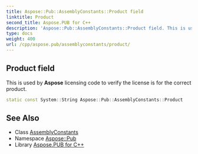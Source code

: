 ```yaml
---
title: Aspose::Pub::AssemblyConstants::Product field
linktitle: Product
second_title: Aspose.PUB for C++
description: 'Aspose::Pub::AssemblyConstants::Product field. This is used by Aspose licensing code to verify the license is for the correct product in C++.'
type: docs
weight: 400
url: /cpp/aspose.pub/assemblyconstants/product/
---
```

## Product field


This is used by **Aspose** licensing code to verify the license is for the correct product.

```cpp
static const System::String Aspose::Pub::AssemblyConstants::Product
```

## See Also

* Class [AssemblyConstants](../)
* Namespace [Aspose::Pub](../../)
* Library [Aspose.PUB for C++](../../../)
